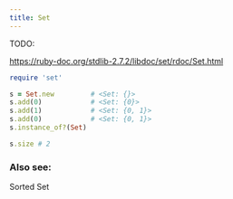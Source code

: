```yaml
---
title: Set
---
```


TODO:

https://ruby-doc.org/stdlib-2.7.2/libdoc/set/rdoc/Set.html


```rb
require 'set'

s = Set.new         # <Set: {}>
s.add(0)            # <Set: {0}>
s.add(1)            # <Set: {0, 1}>
s.add(0)            # <Set: {0, 1}>
s.instance_of?(Set)

s.size # 2
```

### Also see:
Sorted Set